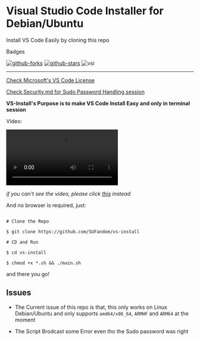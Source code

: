 # Visual Studio Code Installer for Debian/Ubuntu


Install VS Code Easily by cloning this repo

Badges

[![github-forks](https://img.shields.io/github/forks/SUFandom/vs-install?label=Fork&style=appveyor&logo=github)](https://github.com/SUFandom/vs-install) [![github-stars](https://img.shields.io/github/stars/SUFandom/vs-install?style=appveyor&logo=github)](https://github.com/SUFandom/vs-install) ![vsi](https://img.shields.io/badge/VS_Code_Version-1.92.2-BrightGreen)

---

[Check Microsoft's VS Code License](https://code.visualstudio.com/license?lang=en)

[Check Security.md for Sudo Password Handling session](Security.md)

**VS-Install's Purpose is to make VS Code Install Easy and only in terminal session**

<!-- ![img1_gif](img/1.gif) -->

Video:

<video src="https://github.com/SUFandom/vs-install/raw/main/img/2024-08-23%2016-04-47.mp4" controls></video>

*if you can't see the video, please click [this](img/2024-08-23%2016-04-47.mp4) instead*

And no browser is required, just:

```

# Clone the Repo

$ git clone https://github.com/SUFandom/vs-install

# CD and Run

$ cd vs-install

$ chmod +x *.sh && ./main.sh 

```

and there you go!

## Issues

- The Current issue of this repo is that, this only works on Linux Debian/Ubuntu and only supports `amd64/x86_64`, `ARMHF` and `ARM64` at the moment

- The Script Brodcast some Error even tho the Sudo password was right
